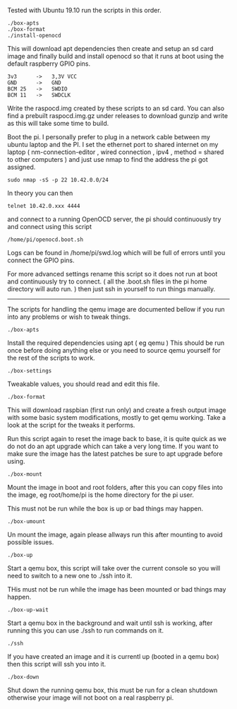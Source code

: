 
Tested with Ubuntu 19.10 run the scripts in this order.

	./box-apts
	./box-format
	./install-openocd

This will download apt dependencies then create and setup an sd card 
image and finally build and install openocd so that it runs at boot 
using the default raspberry GPIO pins.

	3v3      ->   3,3V VCC
	GND      ->   GND
	BCM 25   ->   SWDIO
	BCM 11   ->   SWDCLK

Write the raspocd.img created by these scripts to an sd card. You can 
also find a prebuilt raspocd.img.gz under releases to download gunzip and 
write as this will take some time to build.

Boot the pi. I personally prefer to plug in a network cable between my 
ubuntu laptop and the PI. I set the ethernet port to shared internet on 
my laptop ( nm-connection-editor , wired connection , ipv4 ,  method = 
shared to other computers ) and just use nmap to find the address the 
pi got assigned.

	sudo nmap -sS -p 22 10.42.0.0/24

In theory you can then

	telnet 10.42.0.xxx 4444

and connect to a running OpenOCD server, the pi should continuously try 
and connect using this script

	/home/pi/openocd.boot.sh
	
Logs can be found in /home/pi/swd.log which will be full of errors 
until you connect the GPIO pins.

For more advanced settings rename this script so it does not run at 
boot and continuously try to connect. ( all the .boot.sh files in the 
pi home directory will auto run. ) then just ssh in yourself to run 
things manually.

---

The scripts for handling the qemu image are documented bellow if you
run into any problems or wish to tweak things.

	./box-apts

Install the required dependencies using apt ( eg qemu ) This should be 
run once before doing anything else or you need to source qemu yourself 
for the rest of the scripts to work.

	./box-settings

Tweakable values, you should read and edit this file.

	./box-format

This will download raspbian (first run only) and create a fresh output 
image with some basic system modifications, mostly to get qemu working. 
Take a look at the script for the tweaks it performs.

Run this script again to reset the image back to base, it is quite 
quick as we do not do an apt upgrade which can take a very long time. 
If you want to make sure the image has the latest patches be sure to 
apt upgrade before using.

	./box-mount

Mount the image in boot and root folders, after this you can copy files 
into the image, eg root/home/pi is the home directory for the pi user.

This must not be run while the box is up or bad things may happen.

	./box-umount

Un mount the image, again please allways run this after mounting to 
avoid possible issues.

	./box-up

Start a qemu box, this script will take over the current console so you 
will need to switch to a new one to ./ssh into it.

THis must not be run while the image has been mounted or bad things may 
happen.

	./box-up-wait

Start a qemu box in the background and wait until ssh is working, after 
running this you can use ./ssh to run commands on it.

	./ssh

If you have created an image and it is currentl up (booted in a qemu 
box) then this script will ssh you into it.

	./box-down

Shut down the running qemu box, this must be run for a clean shutdown 
otherwise your image will not boot on a real raspberry pi.
